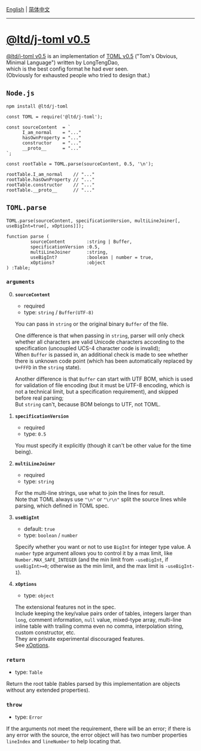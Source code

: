 
[English](https://GitHub.com/LongTengDao/j-toml/tree/master/docs/English/) | [简体中文](https://GitHub.com/LongTengDao/j-toml/tree/master/docs/简体中文/)
___
[@ltd/j-toml v0.5]
==================

[@ltd/j-toml v0.5] is an implementation of [TOML v0.5] ("Tom's Obvious, Minimal Language") written by LongTengDao,  
which is the best config format he had ever seen.  
(Obviously for exhausted people who tried to design that.)

`Node.js`
---------

```
npm install @ltd/j-toml
```

```
const TOML = require('@ltd/j-toml');

const sourceContent  = `
      I_am_normal    = "..."
      hasOwnProperty = "..."
      constructor    = "..."
      __proto__      = "..."
`;

const rootTable = TOML.parse(sourceContent, 0.5, '\n');

rootTable.I_am_normal    // "..."
rootTable.hasOwnProperty // "..."
rootTable.constructor    // "..."
rootTable.__proto__      // "..."
```

`TOML.parse`
------------

```
TOML.parse(sourceContent, specificationVersion, multiLineJoiner[, useBigInt=true[, xOptions]]);
```

```
function parse (
         sourceContent        :string | Buffer,
         specificationVersion :0.5,
         multiLineJoiner      :string,
         useBigInt?           :boolean | number = true,
         xOptions?            :object
) :Table;
```

### `arguments`

0.  **`sourceContent`**
    
    *   required
    *   type: `string` / `Buffer(UTF-8)`
    
    You can pass in `string` or the original binary `Buffer` of the file.
    
    One difference is that when passing in `string`, parser will only check whether all characters are valid Unicode characters according to the specification (uncoupled UCS-4 character code is invalid);  
    When `Buffer` is passed in, an additional check is made to see whether there is unknown code point (which has been automatically replaced by `U+FFFD` in the `string` state).
    
    Another difference is that `Buffer` can start with UTF BOM, which is used for validation of file encoding (but it must be UTF-8 encoding, which is not a technical limit, but a specification requirement), and skipped before real parsing;  
    But `string` can't, because BOM belongs to UTF, not TOML.
    
1.  **`specificationVersion`**
    
    *   required
    *   type: `0.5`
    
    You must specify it explicitly (though it can't be other value for the time being).
    
2.  **`multiLineJoiner`**
    
    *   required
    *   type: `string`
    
    For the multi-line strings, use what to join the lines for result.  
    Note that TOML always use `"\n"` or `"\r\n"` split the source lines while parsing, which defined in TOML spec.
    
3.  **`useBigInt`**
    
    *   default: `true`
    *   type: `boolean` / `number`
    
    Specify whether you want or not to use `BigInt` for integer type value. A `number` type argument allows you to control it by a max limit, like `Number.MAX_SAFE_INTEGER` (and the min limit from `-useBigInt`, if `useBigInt>=0`; otherwise as the min limit, and the max limit is `-useBigInt-1`).
    
4.  **`xOptions`**
    
    *   type: `object`
    
    The extensional features not in the spec.  
    Include keeping the key/value pairs order of tables, integers larger than `long`, comment information, `null` value, mixed-type array, multi-line inline table with trailing comma even no comma, interpolation string, custom constructor, etc.  
    They are private experimental discouraged features.  
    See [xOptions].

### `return`

*   type: `Table`

Return the root table (tables parsed by this implementation are objects without any extended properties).

### `throw`

*   type: `Error`

If the arguments not meet the requirement, there will be an error; if there is any error with the source, the error object will has two number properties `lineIndex` and `lineNumber` to help locating that.

[@ltd/j-toml v0.5]: https://www.npmjs.com/package/@ltd/j-toml
[TOML v0.5]:        https://GitHub.com/toml-lang/toml/blob/master/versions/en/toml-v0.5.0.md
[xOptions]:         https://GitHub.com/LongTengDao/j-toml/blob/master/docs/English/xOptions.md
